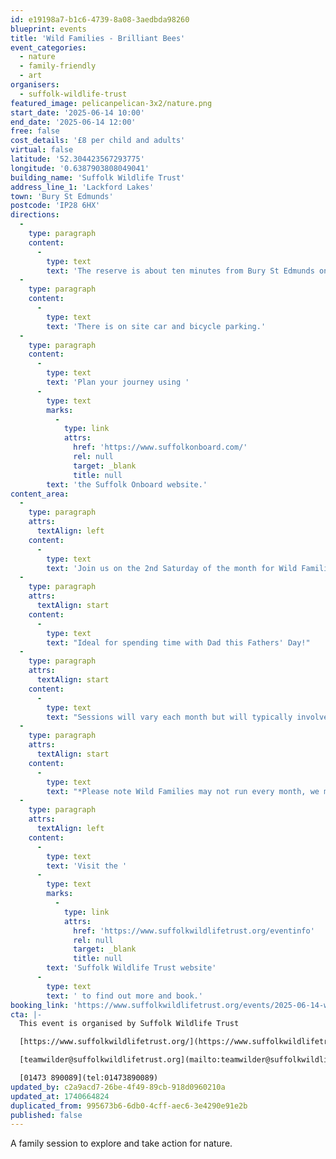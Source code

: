 ```yaml
---
id: e19198a7-b1c6-4739-8a08-3aedbda98260
blueprint: events
title: 'Wild Families - Brilliant Bees'
event_categories:
  - nature
  - family-friendly
  - art
organisers:
  - suffolk-wildlife-trust
featured_image: pelicanpelican-3x2/nature.png
start_date: '2025-06-14 10:00'
end_date: '2025-06-14 12:00'
free: false
cost_details: '£8 per child and adults'
virtual: false
latitude: '52.304423567293775'
longitude: '0.6387903808049041'
building_name: 'Suffolk Wildlife Trust'
address_line_1: 'Lackford Lakes'
town: 'Bury St Edmunds'
postcode: 'IP28 6HX'
directions:
  -
    type: paragraph
    content:
      -
        type: text
        text: 'The reserve is about ten minutes from Bury St Edmunds on the A1101, Bury to Mildenhall Road.'
  -
    type: paragraph
    content:
      -
        type: text
        text: 'There is on site car and bicycle parking.'
  -
    type: paragraph
    content:
      -
        type: text
        text: 'Plan your journey using '
      -
        type: text
        marks:
          -
            type: link
            attrs:
              href: 'https://www.suffolkonboard.com/'
              rel: null
              target: _blank
              title: null
        text: 'the Suffolk Onboard website.'
content_area:
  -
    type: paragraph
    attrs:
      textAlign: left
    content:
      -
        type: text
        text: 'Join us on the 2nd Saturday of the month for Wild Families!* A session for exploring the reserve, learning about wildlife, and taking action for nature. Guided by our Engagement Officer.'
  -
    type: paragraph
    attrs:
      textAlign: start
    content:
      -
        type: text
        text: "Ideal for spending time with Dad this Fathers' Day!"
  -
    type: paragraph
    attrs:
      textAlign: start
    content:
      -
        type: text
        text: "Sessions will vary each month but will typically involve a wildlife activity and a craft. This month's theme: Brilliant bees! Search for bees on the reserve, find out what makes them special, and make your own bee hotel to take home! Please bring an clean empty tin can for this session."
  -
    type: paragraph
    attrs:
      textAlign: start
    content:
      -
        type: text
        text: "*Please note Wild Families may not run every month, we may instead have a big event on or a one-off pause. Please check our events pages for the most up-to-date information.\_"
  -
    type: paragraph
    attrs:
      textAlign: left
    content:
      -
        type: text
        text: 'Visit the '
      -
        type: text
        marks:
          -
            type: link
            attrs:
              href: 'https://www.suffolkwildlifetrust.org/eventinfo'
              rel: null
              target: _blank
              title: null
        text: 'Suffolk Wildlife Trust website'
      -
        type: text
        text: ' to find out more and book.'
booking_link: 'https://www.suffolkwildlifetrust.org/events/2025-06-14-wild-families-brilliant-bees'
cta: |-
  This event is organised by Suffolk Wildlife Trust

  [https://www.suffolkwildlifetrust.org/](https://www.suffolkwildlifetrust.org/)

  [teamwilder@suffolkwildlifetrust.org](mailto:teamwilder@suffolkwildlifetrust.org)

  [01473 890089](tel:01473890089)
updated_by: c2a9acd7-26be-4f49-89cb-918d0960210a
updated_at: 1740664824
duplicated_from: 995673b6-6db0-4cff-aec6-3e4290e91e2b
published: false
---
```

A family session to explore and take action for nature.